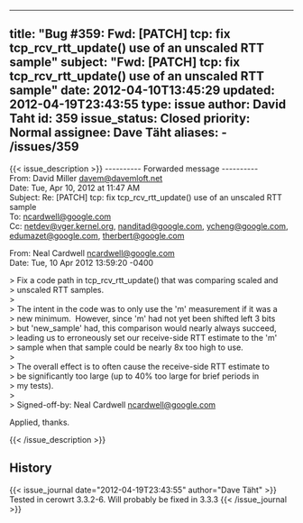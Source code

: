 
---
title: "Bug #359: Fwd: [PATCH] tcp: fix tcp_rcv_rtt_update() use of an unscaled RTT sample"
subject: "Fwd: [PATCH] tcp: fix tcp_rcv_rtt_update() use of an unscaled RTT sample"
date: 2012-04-10T13:45:29
updated: 2012-04-19T23:43:55
type: issue
author: David Taht
id: 359
issue_status: Closed
priority: Normal
assignee: Dave Täht
aliases:
    - /issues/359
---

{{< issue_description >}}
---------- Forwarded message ----------\
From: David Miller <davem@davemloft.net>\
Date: Tue, Apr 10, 2012 at 11:47 AM\
Subject: Re: \[PATCH\] tcp: fix tcp\_rcv\_rtt\_update() use of an
unscaled RTT sample\
To: ncardwell@google.com\
Cc: netdev@vger.kernel.org, nanditad@google.com, ycheng@google.com,\
edumazet@google.com, therbert@google.com

From: Neal Cardwell <ncardwell@google.com>\
Date: Tue, 10 Apr 2012 13:59:20 -0400

&gt; Fix a code path in tcp\_rcv\_rtt\_update() that was comparing
scaled and\
&gt; unscaled RTT samples.\
&gt;\
&gt; The intent in the code was to only use the 'm' measurement if it
was a\
&gt; new minimum.  However, since 'm' had not yet been shifted left 3
bits\
&gt; but 'new\_sample' had, this comparison would nearly always
succeed,\
&gt; leading us to erroneously set our receive-side RTT estimate to the
'm'\
&gt; sample when that sample could be nearly 8x too high to use.\
&gt;\
&gt; The overall effect is to often cause the receive-side RTT estimate
to\
&gt; be significantly too large (up to 40% too large for brief periods
in\
&gt; my tests).\
&gt;\
&gt; Signed-off-by: Neal Cardwell <ncardwell@google.com>

Applied, thanks.


{{< /issue_description >}}

## History
{{< issue_journal date="2012-04-19T23:43:55" author="Dave Täht" >}}
Tested in cerowrt 3.3.2-6. Will probably be fixed in 3.3.3
{{< /issue_journal >}}

